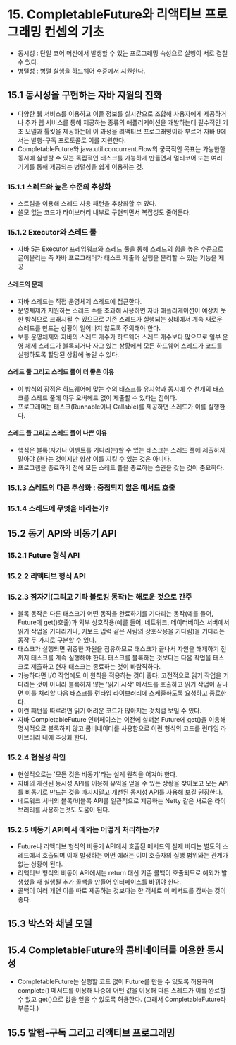 # 15. CompletableFuture와 리액티브 프로그래밍 컨셉의 기초
- 동시성 : 단일 코어 머신에서 발생할 수 있는 프로그래밍 속성으로 실행이 서로 겹칠 수 있다.
- 병렬성 : 병렬 실행을 하드웨어 수준에서 지원한다.

## 15.1 동시성을 구현하는 자바 지원의 진화
- 다양한 웹 서비스를 이용하고 이들 정보를 실시간으로 조합해 사용자에게 제공하거나 추가 웹 서비스를 통해 제공하는 종류의 애플리케이션을 개발하는데 필수적인 기초 모델과 툴킷을 제공하는데 이 과정을 리액티브 프로그래밍이라 부르며 자바 9에서는 발행-구독 프로토콜로 이를 지원한다.
- CompletableFuture와 java.util.concurrent.Flow의 궁극적인 목표는 가능한한 동시에 실행할 수 있는 독립적인 태스크를 가능하게 만들면서 멀티코어 또는 여러 기기를 통해 제공되는 병렬성을 쉽게 이용하는 것.

### 15.1.1 스레드와 높은 수준의 추상화
- 스트림을 이용해 스레드 사용 패턴을 추상화할 수 있다.
- 쓸모 없는 코드가 라이브러리 내부로 구현되면서 복잡성도 줄어든다.

### 15.1.2 Executor와 스레드 풀
- 자바 5는 Executor 프레임워크와 스레드 풀을 통해 스레드의 힘을 높은 수준으로 끌어올리는 즉 자바 프로그래머가 태스크 제출과 실행을 분리할 수 있는 기능을 제공

#### 스레드의 문제
- 자바 스레드는 직접 운영체제 스레드에 접근한다.
- 운영체제가 지원하는 스레드 수를 초과해 사용하면 자바 애플리케이션이 예상치 못한 방식으로 크래시될 수 있으므로 기존 스레드가 실행되는 상태에서 계속 새로운 스레드를 만드는 상황이 일어나지 않도록 주의해야 한다.
- 보통 운영체제와 자바의 스레드 개수가 하드웨어 스레드 개수보다 많으므로 일부 운영 체제 스레드가 블록되거나 자고 있는 상황에서 모든 하드웨어 스레드가 코드를 실행하도록 할당된 상황에 놓일 수 있다.

#### 스레드 풀 그리고 스레드 풀이 더 좋은 이유
- 이 방식의 장점은 하드웨어에 맞는 수의 태스크를 유지함과 동시에 수 천개의 태스크를 스레드 풀에 아무 오버헤드 없이 제출할 수 있다는 점이다.
- 프로그래머는 태스크(Runnable이나 Callable)를 제공하면 스레드가 이를 실행한다.

#### 스레드 풀 그리고 스레드 풀이 나쁜 이유
- 핵심은 블록(자거나 이벤트를 기다리는)할 수 있는 태스크는 스레드 풀에 제출하지 말아야 한다는 것이지만 항상 이를 지킬 수 있는 것은 아니다.
- 프로그램을 종료하기 전에 모든 스레드 풀을 종료하는 습관을 갖는 것이 중요하다.

### 15.1.3 스레드의 다른 추상화 : 중첩되지 않은 메서드 호출

### 15.1.4 스레드에 무엇을 바라는가?

## 15.2 동기 API와 비동기 API

### 15.2.1 Future 형식 API

### 15.2.2 리액티브 형식 API

### 15.2.3 잠자기(그리고 기타 블로킹 동작)는 해로운 것으로 간주
- 블록 동작은 다른 태스크가 어떤 동작을 완료하기를 기다리는 동작(예를 들어, Future에 get()호출)과 외부 상호작용(예를 들어, 네트워크, 데이터베이스 서버에서 읽기 작업을 기다리거나, 키보드 입력 같은 사람의 상호작용을 기다림)을 기다리는 동작 두 가지로 구분할 수 있다.
- 태스크가 실행되면 귀중한 자원을 점유하므로 태스크가 끝나서 자원을 해제하기 전까지 태스크를 계속 실행해야 한다. 태스크를 블록하는 것보다는 다음 작업을 태스크로 제출하고 현재 태스크는 종료하는 것이 바람직하다.
- 가능하다면 I/O 작업에도 이 원칙을 적용하는 것이 좋다. 고전적으로 읽기 작업을 기다리는 것이 아니라 블록하지 않는 '읽기 시작' 메서드를 호출하고 읽기 작업이 끝나면 이를 처리할 다음 태스크를 런타임 라이브러리에 스케줄하도록 요청하고 종료한다.
- 이런 패턴을 따르려면 읽기 어려운 코드가 많아지는 것처럼 보일 수 있다.
- 자바 CompletableFuture 인터페이스는 이전에 살펴본 Future에 get()을 이용해 명시적으로 블록하지 않고 콤비네이터를 사용함으로 이런 형식의 코드를 런타임 라이브러리 내에 추상화 한다.

### 15.2.4 현실성 확인
- 현실적으로는 '모든 것은 비동기'라는 설계 원칙을 어겨야 한다.
- 자바의 개선된 동시성 API를 이용해 유익을 얻을 수 있는 상황을 찾아보고 모든 API를 비동기로 만드는 것을 따지지말고 개선된 동시성 API를 사용해 보길 권장한다.
- 네트워크 서버의 블록/비블록 API를 일관적으로 제공하는 Netty 같은 새로운 라이브러리를 사용하는것도 도움이 된다.

### 15.2.5 비동기 API에서 예외는 어떻게 처리하는가?
- Future나 리액티브 형식의 비동기 API에서 호출된 메서드의 실제 바디는 별도의 스레드에서 호출되며 이때 발생하는 어떤 에러는 이미 호출자의 실행 범위와는 관계가 없는 상황이 된다.
- 리액티브 형식의 비동이 API에서는 return 대신 기존 콜백이 호출되므로 예외가 발생했을 때 실행될 추가 콜백을 만들어 인터페이스를 바꿔야 한다.
- 콜백이 여러 개면 이를 따로 제공하는 것보다는 한 객체로 이 메서드를 감싸는 것이 좋다.

## 15.3 박스와 채널 모델

## 15.4 CompletableFuture와 콤비네이터를 이용한 동시성
- CompletableFuture는 실행할 코드 없이 Future를 만들 수 있도록 허용하며 complete() 메서드를 이용해 나중에 어떤 값을 이용해 다른 스레드가 이를 완료할 수 있고 get()으로 값을 얻을 수 있도록 허용한다. (그래서 CompletableFuture라 부른다.)

## 15.5 발행-구독 그리고 리액티브 프로그래밍
